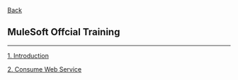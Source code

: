 [Back](../README.md)

## MuleSoft Offcial Training

<hr>

[1. Introduction](1_Introduction.md)

[2. Consume Web Service](ConsumeWebService.md)